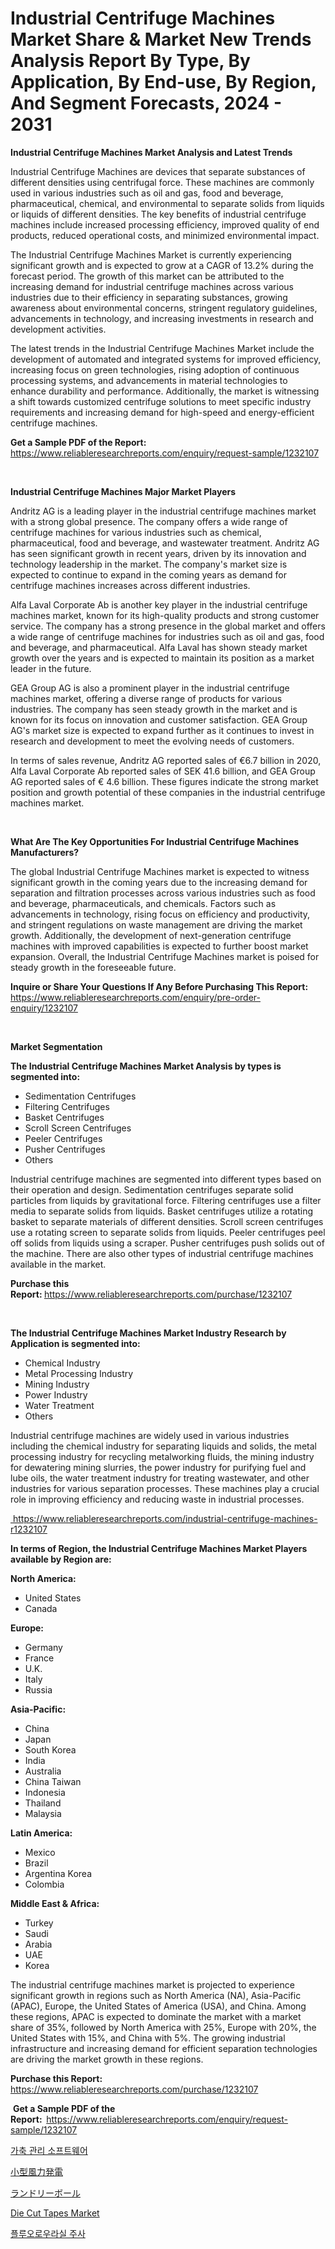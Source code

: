 <p><h1>Industrial Centrifuge Machines Market Share & Market New Trends Analysis Report By Type, By Application, By End-use, By Region, And Segment Forecasts, 2024 - 2031</h1></p><p><strong>Industrial Centrifuge Machines Market Analysis and Latest Trends</strong></p>
<p><p>Industrial Centrifuge Machines are devices that separate substances of different densities using centrifugal force. These machines are commonly used in various industries such as oil and gas, food and beverage, pharmaceutical, chemical, and environmental to separate solids from liquids or liquids of different densities. The key benefits of industrial centrifuge machines include increased processing efficiency, improved quality of end products, reduced operational costs, and minimized environmental impact.</p><p>The Industrial Centrifuge Machines Market is currently experiencing significant growth and is expected to grow at a CAGR of 13.2% during the forecast period. The growth of this market can be attributed to the increasing demand for industrial centrifuge machines across various industries due to their efficiency in separating substances, growing awareness about environmental concerns, stringent regulatory guidelines, advancements in technology, and increasing investments in research and development activities.</p><p>The latest trends in the Industrial Centrifuge Machines Market include the development of automated and integrated systems for improved efficiency, increasing focus on green technologies, rising adoption of continuous processing systems, and advancements in material technologies to enhance durability and performance. Additionally, the market is witnessing a shift towards customized centrifuge solutions to meet specific industry requirements and increasing demand for high-speed and energy-efficient centrifuge machines.</p></p>
<p><strong>Get a Sample PDF of the Report:&nbsp;</strong> <a href="https://www.reliableresearchreports.com/enquiry/request-sample/1232107">https://www.reliableresearchreports.com/enquiry/request-sample/1232107</a></p>
<p>&nbsp;</p>
<p><strong>Industrial Centrifuge Machines Major Market Players</strong></p>
<p><p>Andritz AG is a leading player in the industrial centrifuge machines market with a strong global presence. The company offers a wide range of centrifuge machines for various industries such as chemical, pharmaceutical, food and beverage, and wastewater treatment. Andritz AG has seen significant growth in recent years, driven by its innovation and technology leadership in the market. The company's market size is expected to continue to expand in the coming years as demand for centrifuge machines increases across different industries.</p><p>Alfa Laval Corporate Ab is another key player in the industrial centrifuge machines market, known for its high-quality products and strong customer service. The company has a strong presence in the global market and offers a wide range of centrifuge machines for industries such as oil and gas, food and beverage, and pharmaceutical. Alfa Laval has shown steady market growth over the years and is expected to maintain its position as a market leader in the future.</p><p>GEA Group AG is also a prominent player in the industrial centrifuge machines market, offering a diverse range of products for various industries. The company has seen steady growth in the market and is known for its focus on innovation and customer satisfaction. GEA Group AG's market size is expected to expand further as it continues to invest in research and development to meet the evolving needs of customers.</p><p>In terms of sales revenue, Andritz AG reported sales of €6.7 billion in 2020, Alfa Laval Corporate Ab reported sales of SEK 41.6 billion, and GEA Group AG reported sales of € 4.6 billion. These figures indicate the strong market position and growth potential of these companies in the industrial centrifuge machines market.</p></p>
<p>&nbsp;</p>
<p><strong>What Are The Key Opportunities For Industrial Centrifuge Machines Manufacturers?</strong></p>
<p><p>The global Industrial Centrifuge Machines market is expected to witness significant growth in the coming years due to the increasing demand for separation and filtration processes across various industries such as food and beverage, pharmaceuticals, and chemicals. Factors such as advancements in technology, rising focus on efficiency and productivity, and stringent regulations on waste management are driving the market growth. Additionally, the development of next-generation centrifuge machines with improved capabilities is expected to further boost market expansion. Overall, the Industrial Centrifuge Machines market is poised for steady growth in the foreseeable future.</p></p>
<p><strong>Inquire or Share Your Questions If Any Before Purchasing This Report:</strong> <a href="https://www.reliableresearchreports.com/enquiry/pre-order-enquiry/1232107">https://www.reliableresearchreports.com/enquiry/pre-order-enquiry/1232107</a></p>
<p>&nbsp;</p>
<p><strong>Market Segmentation</strong></p>
<p><strong>The Industrial Centrifuge Machines Market Analysis by types is segmented into:</strong></p>
<p><ul><li>Sedimentation Centrifuges</li><li>Filtering Centrifuges</li><li>Basket Centrifuges</li><li>Scroll Screen Centrifuges</li><li>Peeler Centrifuges</li><li>Pusher Centrifuges</li><li>Others</li></ul></p>
<p><p>Industrial centrifuge machines are segmented into different types based on their operation and design. Sedimentation centrifuges separate solid particles from liquids by gravitational force. Filtering centrifuges use a filter media to separate solids from liquids. Basket centrifuges utilize a rotating basket to separate materials of different densities. Scroll screen centrifuges use a rotating screen to separate solids from liquids. Peeler centrifuges peel off solids from liquids using a scraper. Pusher centrifuges push solids out of the machine. There are also other types of industrial centrifuge machines available in the market.</p></p>
<p><strong>Purchase this Report:&nbsp;</strong><a href="https://www.reliableresearchreports.com/purchase/1232107">https://www.reliableresearchreports.com/purchase/1232107</a></p>
<p>&nbsp;</p>
<p><strong>The Industrial Centrifuge Machines Market Industry Research by Application is segmented into:</strong></p>
<p><ul><li>Chemical Industry</li><li>Metal Processing Industry</li><li>Mining Industry</li><li>Power Industry</li><li>Water Treatment</li><li>Others</li></ul></p>
<p><p>Industrial centrifuge machines are widely used in various industries including the chemical industry for separating liquids and solids, the metal processing industry for recycling metalworking fluids, the mining industry for dewatering mining slurries, the power industry for purifying fuel and lube oils, the water treatment industry for treating wastewater, and other industries for various separation processes. These machines play a crucial role in improving efficiency and reducing waste in industrial processes.</p></p>
<p><a href="https://www.reliableresearchreports.com/industrial-centrifuge-machines-r1232107">&nbsp;https://www.reliableresearchreports.com/industrial-centrifuge-machines-r1232107</a></p>
<p><strong>In terms of Region, the Industrial Centrifuge Machines Market Players available by Region are:</strong></p>
<p>
    <p> <strong> North America: </strong>
        <ul>
            <li>United States</li>
            <li>Canada</li>
        </ul>
        </p> 
    <p> <strong> Europe: </strong>
        <ul>
            <li>Germany</li>
            <li>France</li>
            <li>U.K.</li>
            <li>Italy</li>
            <li>Russia</li>
        </ul>
        </p> 
    <p> <strong> Asia-Pacific: </strong>
        <ul>
            <li>China</li>
            <li>Japan</li>
            <li>South Korea</li>
            <li>India</li>
            <li>Australia</li>
            <li>China Taiwan</li>
            <li>Indonesia</li>
            <li>Thailand</li>
            <li>Malaysia</li>
        </ul>
        </p> 
    <p> <strong> Latin America: </strong>
        <ul>
            <li>Mexico</li>
            <li>Brazil</li>
            <li>Argentina Korea</li>
            <li>Colombia</li>
        </ul>
        </p> 
    <p> <strong> Middle East & Africa: </strong>
        <ul>
            <li>Turkey</li>
            <li>Saudi</li>
            <li>Arabia</li>
            <li>UAE</li>
            <li>Korea</li>
        </ul>
    </p>
    </p>
<p><p>The industrial centrifuge machines market is projected to experience significant growth in regions such as North America (NA), Asia-Pacific (APAC), Europe, the United States of America (USA), and China. Among these regions, APAC is expected to dominate the market with a market share of 35%, followed by North America with 25%, Europe with 20%, the United States with 15%, and China with 5%. The growing industrial infrastructure and increasing demand for efficient separation technologies are driving the market growth in these regions.</p></p>
<p><strong>Purchase this Report: </strong><a href="https://www.reliableresearchreports.com/purchase/1232107">https://www.reliableresearchreports.com/purchase/1232107</a></p>
<p>&nbsp;<strong>Get a Sample PDF of the Report:&nbsp;&nbsp;</strong><a href="https://www.reliableresearchreports.com/enquiry/request-sample/1232107">https://www.reliableresearchreports.com/enquiry/request-sample/1232107</a></p>
<p><strong></strong></p>
<p><p><a href="https://medium.com/@mathieu.rico66/%EC%B6%95%EC%82%B0%EB%AC%BC-%EA%B4%80%EB%A6%AC-%EC%86%8C%ED%94%84%ED%8A%B8%EC%9B%A8%EC%96%B4-%EC%8B%9C%EC%9E%A5-%EC%8B%9C%EC%9E%A5-%EC%A0%90%EC%9C%A0%EC%9C%A8-%EC%8B%9C%EC%9E%A5-%EB%8F%99%ED%96%A5-%EB%B0%8F-%EB%AF%B8%EB%9E%98-%EC%84%B1%EC%9E%A5-%ED%83%90%EC%83%89-209f2e50fe3b">가축 관리 소프트웨어</a></p><p><a href="https://github.com/luffiazaza/Market-Research-Report-List-1/blob/main/432039339648.md">小型風力発電</a></p><p><a href="https://medium.com/@urinalisis45667/%E3%83%A9%E3%83%B3%E3%83%89%E3%83%AA%E3%83%BC%E3%83%9C%E3%83%BC%E3%83%AB%E3%81%AE%E5%B8%82%E5%A0%B4%E8%A6%8F%E6%A8%A1-%E5%B8%82%E5%A0%B4%E3%81%AE%E5%B1%95%E6%9C%9B%E3%81%A8%E5%B8%82%E5%A0%B4%E3%81%AE%E4%BA%88%E6%B8%AC-2024%E5%B9%B4%E3%81%8B%E3%82%892031%E5%B9%B4%E3%81%BE%E3%81%A7-a9c1feb7cb67">ランドリーボール</a></p><p><a href="https://issuu.com/reportprime-2/docs/die-cut-tapes-market-size-2030.pptx">Die Cut Tapes Market</a></p><p><a href="https://github.com/rick7624/Market-Research-Report-List-1/blob/main/875717337697.md">플루오로우라실 주사</a></p></p>